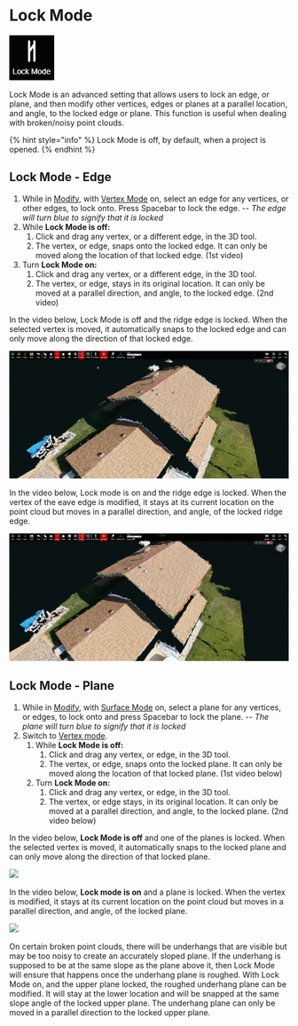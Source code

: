 # Lock Mode

![No hotkey available](../.gitbook/assets/lock-mode.png)

Lock Mode is an advanced setting that allows users to lock an edge, or plane, and then modify other vertices, edges or planes at a parallel location, and angle, to the locked edge or plane. This function is useful when dealing with broken/noisy point clouds.

{% hint style="info" %}
Lock Mode is off, by default, when a project is opened.
{% endhint %}

## Lock Mode - Edge

1. While in [Modify](../3d-scene-manipulation-tools/geometry/modify.md), with [Vertex Mode](../mode.md) on, select an edge for any vertices, or other edges, to lock onto. Press Spacebar to lock the edge. -- _The edge will turn blue to signify that it is locked_
2. While **Lock Mode is off:** 
   1. Click and drag any vertex, or a different edge, in the 3D tool.
   2. The vertex, or edge, snaps onto the locked edge. It can only be moved along the location of that locked edge. \(1st video\) 
3. Turn **Lock Mode on:** 
   1. Click and drag any vertex, or a different edge, in the 3D tool.
   2. The vertex, or edge, stays in its original location. It can only be moved at a parallel direction, and angle, to the locked edge. \(2nd video\)

In the video below, Lock Mode is off and the ridge edge is locked. When the selected vertex is moved, it automatically snaps to the locked edge and can only move along the direction of that locked edge.

![](../.gitbook/assets/lock-mode-off_edge-locked_proj12131_11_2018.gif)

In the video below, Lock mode is on and the ridge edge is locked. When the vertex of the eave edge is modified, it stays at its current location on the point cloud but moves in a parallel direction, and angle, of the locked ridge edge.

![](../.gitbook/assets/lockmodeon_edgelocked_proj12131.gif)

## Lock Mode - Plane

1. While in [Modify](../3d-scene-manipulation-tools/geometry/modify.md), with [Surface Mode](../mode.md) on, select a plane for any vertices, or edges, to lock onto and press Spacebar to lock the plane. -- _The plane will turn blue to signify that it is locked_
2. Switch to [Vertex mode](../mode.md).
   1. While **Lock Mode is off:** 
      1. Click and drag any vertex, or edge, in the 3D tool.
      2. The vertex, or edge, snaps onto the locked plane. It can only be moved along the location of that locked plane. \(1st video below\)
   2. Turn **Lock Mode on:** 
      1. Click and drag any vertex, or edge, in the 3D tool.
      2. The vertex, or edge stays, in its original location. It can only be moved at a parallel direction, and angle, to the locked plane. \(2nd video below\)

In the video below, **Lock Mode is off** and one of the planes is locked. When the selected vertex is moved, it automatically snaps to the locked plane and can only move along the direction of that locked plane.

![](../.gitbook/assets/lockmodeoff_planelocked_proj12131_11_2018.gif)

In the video below, **Lock mode is on** and a plane is locked. When the vertex is modified, it stays at its current location on the point cloud but moves in a parallel direction, and angle, of the locked plane.

![](../.gitbook/assets/lockmodeon_planelocked_proj12131_11_2018.gif)

On certain broken point clouds, there will be underhangs that are visible but may be too noisy to create an accurately sloped plane. If the underhang is supposed to be at the same slope as the plane above it, then Lock Mode will ensure that happens once the underhang plane is roughed. With Lock Mode on, and the upper plane locked, the roughed underhang plane can be modified. It will stay at the lower location and will be snapped at the same slope angle of the locked upper plane. The underhang plane can only be moved in a parallel direction to the locked upper plane.

